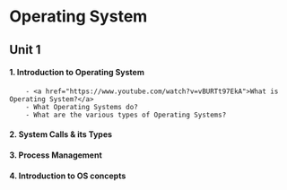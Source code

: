 # Operating System <br />
## Unit 1 <br />
#### 1. Introduction to Operating System 
        - <a href="https://www.youtube.com/watch?v=vBURTt97EkA">What is Operating System?</a>
        - What Operating Systems do?
        - What are the various types of Operating Systems?
#### 2. System Calls & its Types
#### 3. Process Management
#### 4. Introduction to OS concepts
